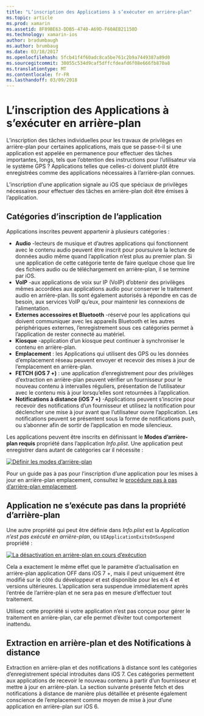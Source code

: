 ```yaml
---
title: "L’inscription des Applications à s’exécuter en arrière-plan"
ms.topic: article
ms.prod: xamarin
ms.assetid: 8F89BE63-DDB5-4740-A69D-F60AEB21150D
ms.technology: xamarin-ios
author: bradumbaugh
ms.author: brumbaug
ms.date: 03/18/2017
ms.openlocfilehash: 5fcb41f4f60adc8ca5be761c2b9a7449387a89d0
ms.sourcegitcommit: 30055c534d9caf5dffcfdeafd6f08e666fb870a8
ms.translationtype: MT
ms.contentlocale: fr-FR
ms.lasthandoff: 03/09/2018
---
```

# <a name="registering-applications-to-run-in-the-background"></a>L’inscription des Applications à s’exécuter en arrière-plan

L’inscription des tâches individuelles pour les travaux de privilèges en arrière-plan pour certaines applications, mais que se passe-t-il si une application est appelée en permanence pour effectuer des tâches importantes, longs, tels que l’obtention des instructions pour l’utilisateur via le système GPS ? Applications telles que celles-ci doivent plutôt être enregistrées comme des applications nécessaires à l’arrière-plan connues.

L’inscription d’une application signale au iOS que spéciaux de privilèges nécessaires pour effectuer des tâches en arrière-plan doit être émises à l’application.

## <a name="application-registration-categories"></a>Catégories d’inscription de l’application

Applications inscrites peuvent appartenir à plusieurs catégories :

-  **Audio** -lecteurs de musique et d’autres applications qui fonctionnent avec le contenu audio peuvent être inscrit pour poursuivre la lecture de données audio même quand l’application n’est plus au premier plan. Si une application de cette catégorie tente de faire quelque chose que lire des fichiers audio ou de téléchargement en arrière-plan, il se termine par iOS.
-  **VoIP** -aux applications de voix sur IP (VoIP) d’obtenir des privilèges mêmes accordées aux applications audio pour conserver le traitement audio en arrière-plan. Ils sont également autorisés à répondre en cas de besoin, aux services VoIP qu’eux, pour maintenir les connexions de l’alimentation.
-  **Externes accessoires et Bluetooth** -réservé pour les applications qui doivent communiquer avec les appareils Bluetooth et les autres périphériques externes, l’enregistrement sous ces catégories permet à l’application de rester connecté au matériel.
-  **Kiosque** -application d’un kiosque peut continuer à synchroniser le contenu en arrière-plan.
-  **Emplacement** : les Applications qui utilisent des GPS ou les données d’emplacement réseau peuvent envoyer et recevoir des mises à jour de l’emplacement en arrière-plan.
-  **FETCH (iOS 7 +)** : une application d’enregistrement pour des privilèges d’extraction en arrière-plan peuvent vérifier un fournisseur pour le nouveau contenu à intervalles réguliers, présentation de l’utilisateur avec le contenu mis à jour lorsqu’elles sont retournées à l’application.
-  **Notifications à distance (iOS 7 +)** -Applications peuvent s’inscrire pour recevoir des notifications d’un fournisseur et utilisez la notification pour déclencher une mise à jour avant que l’utilisateur ouvre l’application. Les notifications peuvent se présentent sous la forme de notifications push, ou s’abonner afin de sortir de l’application en mode silencieux.


Les applications peuvent être inscrits en définissant le **Modes d’arrière-plan requis** propriété dans l’application *Info.plist*. Une application peut enregistrer dans autant de catégories car il nécessite :

 [![](registering-applications-to-run-in-background-images/bgmodes.png "Définir les modes d’arrière-plan")](registering-applications-to-run-in-background-images/bgmodes.png#lightbox)

Pour un guide pas à pas pour l’inscription d’une application pour les mises à jour en arrière-plan emplacement, consultez le [procédure pas à pas d’arrière-plan emplacement](~/ios/app-fundamentals/backgrounding/ios-backgrounding-walkthroughs/location-walkthrough.md).

## <a name="application-does-not-run-in-background-property"></a>Application ne s’exécute pas dans la propriété d’arrière-plan

Une autre propriété qui peut être définie dans *Info.plist* est la *Application n’est pas exécuté en arrière-plan*, ou `UIApplicationExitsOnSuspend` propriété :

 [![](registering-applications-to-run-in-background-images/plist.png "La désactivation en arrière-plan en cours d’exécution")](registering-applications-to-run-in-background-images/plist.png#lightbox)

Cela a exactement le même effet que le paramètre d’actualisation en arrière-plan application OFF dans iOS 7 +, mais il peut uniquement être modifié sur le côté du développeur et est disponible pour les e/s 4 et versions ultérieures. L’application sera suspendue immédiatement après l’entrée de l’arrière-plan et ne sera pas en mesure d’effectuer tout traitement.

Utilisez cette propriété si votre application n’est pas conçue pour gérer le traitement en arrière-plan, car elle permet d’éviter tout comportement inattendu.

## <a name="background-fetch-and-remote-notifications"></a>Extraction en arrière-plan et des Notifications à distance

Extraction en arrière-plan et des notifications à distance sont les catégories d’enregistrement spécial introduites dans iOS 7. Ces catégories permettent aux applications de recevoir le nouveau contenu à partir d’un fournisseur et mettre à jour en arrière-plan. La section suivante présente fetch et des notifications à distance de manière plus détaillée et présente également conscience de l’emplacement comme moyen de mise à jour d’une application en arrière-plan sur iOS 6.

